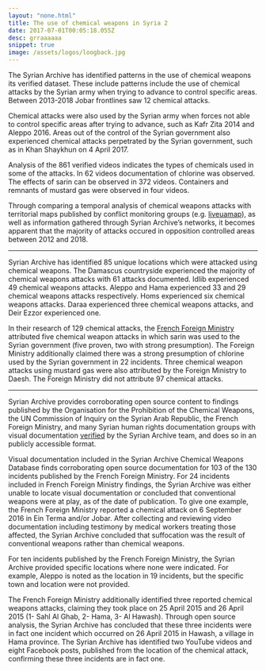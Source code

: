 ```yaml
---
layout: "none.html"
title: The use of chemical weapons in Syria 2
date: 2017-07-01T00:05:18.055Z
desc: grraaaaaa
snippet: true
image: /assets/logos/loogback.jpg
---
```


The Syrian Archive has identified patterns in the use of chemical weapons its verified dataset. These include patterns include the use of chemical attacks by the Syrian army when trying to advance to control specific areas. Between 2013-2018 Jobar frontlines saw 12 chemical attacks.

Chemical attacks were also used by the Syrian army when forces not able to control specific areas after trying to advance, such as Kafr Zita 2014 and Aleppo 2016. Areas out of the control of the Syrian government also experienced chemical attacks perpetrated by the Syrian government, such as in Khan Shaykhun on 4 April 2017.

Analysis of the 861 verified videos indicates the types of chemicals used in some of the attacks. In 62 videos documentation of chlorine was observed. The effects of sarin can be observed in 372 videos. Containers and remnants of mustard gas were observed in four videos.

Through comparing a temporal analysis of chemical weapons attacks with territorial maps published by conflict monitoring groups (e.g. [liveuamap](https://syria.liveuamap.com/)), as well as information gathered through Syrian Archive’s networks, it becomes apparent that the majority of attacks occured in opposition controlled areas between 2012 and 2018.

----------------------

Syrian Archive has identified 85 unique locations which were attacked using chemical weapons. The Damascus countryside experienced the majority of chemical weapons attacks with 61 attacks documented. Idlib experienced 49 chemical weapons attacks. Aleppo and Hama experienced 33 and 29 chemical weapons attacks respectively. Homs experienced six chemical weapons attacks. Daraa experienced three chemical weapons attacks, and Deir Ezzor experienced one.

In their research of 129 chemical attacks, the [French Foreign Ministry](https://www.diplomatie.gouv.fr/IMG/pdf/170425_-_national_evaluation_annex_-_anglais_cle81722e.pdf) attributed five chemical weapon attacks in which sarin was used to the Syrian government (five proven, two with strong presumption). The Foreign Ministry additionally claimed there was a strong presumption of chlorine used by the Syrian government in 22 incidents. Three chemical weapon attacks using mustard gas were also attributed by the Foreign Ministry to Daesh. The Foreign Ministry did not attribute 97 chemical attacks.

----------------------

Syrian Archive provides corroborating open source content to findings published by the Organisation for the Prohibition of the Chemical Weapons, the UN Commission of Inquiry on the Syrian Arab Republic, the French Foreign Ministry, and many Syrian human rights documentation groups with visual documentation [verified](https://stage.syrianarchive.org/en/tools_methods) by the Syrian Archive team, and does so in an publicly accessible format.

Visual documentation included in the Syrian Archive Chemical Weapons Database finds corroborating open source documentation for 103 of the 130 incidents published by the French Foreign Ministry. For 24 incidents included in French Foreign Ministry findings, the Syrian Archive was either unable to locate visual documentation or concluded that conventional weapons were at play, as of the date of publication. To give one example, the French Foreign Ministry reported a chemical attack on 6 September 2016 in Ein Terma and/or Jobar. After collecting and reviewing video documentation including testimony by medical workers treating those affected, the Syrian Archive concluded that suffocation was the result of conventional weapons rather than chemical weapons.

For ten incidents published by the French Foreign Ministry, the Syrian Archive provided specific locations where none were indicated. For example, Aleppo is noted as the location in 19 incidents, but the specific town and location were not provided.

The French Foreign Ministry additionally identified three reported chemical weapons attacks, claiming they took place on 25 April 2015 and 26 April 2015 (1- Sahl Al Ghab, 2- Hama, 3- Al Hawash). Through open source analysis, the Syrian Archive has concluded that these three incidents were in fact one incident which occurred on 26 April 2015 in Hawash, a village in Hama province. The Syrian Archive has identified two YouTube videos and eight Facebook posts, published from the location of the chemical attack, confirming these three incidents are in fact one.

